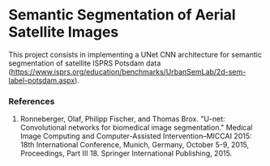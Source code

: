 # Semantic Segmentation of Aerial Satellite Images

This project consists in implementing a UNet CNN architecture for semantic segmentation of satellite ISPRS Potsdam data (https://www.isprs.org/education/benchmarks/UrbanSemLab/2d-sem-label-potsdam.aspx).

### References
1. Ronneberger, Olaf, Philipp Fischer, and Thomas Brox. "U-net: Convolutional networks for biomedical image segmentation." Medical Image Computing and Computer-Assisted Intervention–MICCAI 2015: 18th International Conference, Munich, Germany, October 5-9, 2015, Proceedings, Part III 18. Springer International Publishing, 2015.
